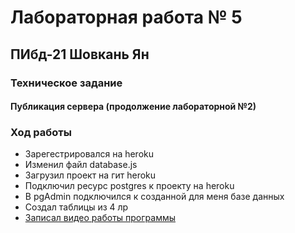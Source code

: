 # Лабораторная работа № 5
## ПИбд-21 Шовкань Ян
### Техническое задание
#### Публикация сервера (продолжение лабораторной №2)
### Ход работы
* Зарегестрировался на heroku
* Изменил файл database.js
* Загрузил проект на гит heroku 
* Подключил ресурс postgres к проекту на heroku
* В pgAdmin подключился к созданной для меня базе данных
* Создал таблицы из 4 лр 
* [Записал видео работы программы](https://drive.google.com/file/d/1oQjzd8WcOMbieePS0dykwI3lwn-7WcmX/view?usp=sharing)